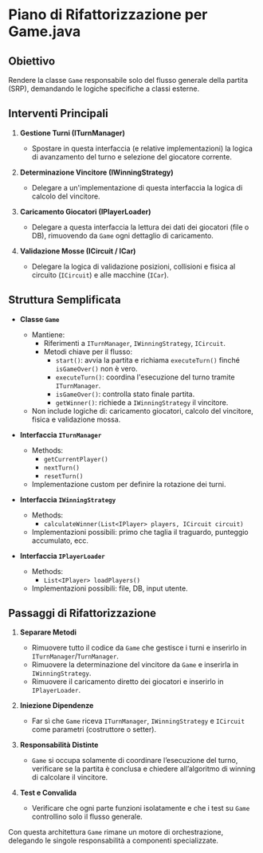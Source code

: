 # Piano di Rifattorizzazione per Game.java

## Obiettivo

Rendere la classe `Game` responsabile solo del flusso generale della partita (SRP), demandando le logiche specifiche a classi esterne.

## Interventi Principali

1. **Gestione Turni (ITurnManager)**  
   - Spostare in questa interfaccia (e relative implementazioni) la logica di avanzamento del turno e selezione del giocatore corrente.

2. **Determinazione Vincitore (IWinningStrategy)**  
   - Delegare a un'implementazione di questa interfaccia la logica di calcolo del vincitore.

3. **Caricamento Giocatori (IPlayerLoader)**  
   - Delegare a questa interfaccia la lettura dei dati dei giocatori (file o DB), rimuovendo da `Game` ogni dettaglio di caricamento.

4. **Validazione Mosse (ICircuit / ICar)**  
   - Delegare la logica di validazione posizioni, collisioni e fisica al circuito (`ICircuit`) e alle macchine (`ICar`).

## Struttura Semplificata

- **Classe `Game`**  
  - Mantiene:
    - Riferimenti a `ITurnManager`, `IWinningStrategy`, `ICircuit`.
    - Metodi chiave per il flusso:
      - `start()`: avvia la partita e richiama `executeTurn()` finché `isGameOver()` non è vero.
      - `executeTurn()`: coordina l'esecuzione del turno tramite `ITurnManager`.
      - `isGameOver()`: controlla stato finale partita.
      - `getWinner()`: richiede a `IWinningStrategy` il vincitore.
  - Non include logiche di: caricamento giocatori, calcolo del vincitore, fisica e validazione mossa.

- **Interfaccia `ITurnManager`**  
  - Methods:
    - `getCurrentPlayer()`
    - `nextTurn()`
    - `resetTurn()`
  - Implementazione custom per definire la rotazione dei turni.

- **Interfaccia `IWinningStrategy`**  
  - Methods:
    - `calculateWinner(List<IPlayer> players, ICircuit circuit)`
  - Implementazioni possibili: primo che taglia il traguardo, punteggio accumulato, ecc.

- **Interfaccia `IPlayerLoader`**  
  - Methods:
    - `List<IPlayer> loadPlayers()`
  - Implementazioni possibili: file, DB, input utente.

## Passaggi di Rifattorizzazione

1. **Separare Metodi**  
   - Rimuovere tutto il codice da `Game` che gestisce i turni e inserirlo in `ITurnManager`/`TurnManager`.
   - Rimuovere la determinazione del vincitore da `Game` e inserirla in `IWinningStrategy`.
   - Rimuovere il caricamento diretto dei giocatori e inserirlo in `IPlayerLoader`.

2. **Iniezione Dipendenze**  
   - Far sì che `Game` riceva `ITurnManager`, `IWinningStrategy` e `ICircuit` come parametri (costruttore o setter).

3. **Responsabilità Distinte**  
   - `Game` si occupa solamente di coordinare l’esecuzione del turno, verificare se la partita è conclusa e chiedere all’algoritmo di winning di calcolare il vincitore.

4. **Test e Convalida**  
   - Verificare che ogni parte funzioni isolatamente e che i test su `Game` controllino solo il flusso generale.

Con questa architettura `Game` rimane un motore di orchestrazione, delegando le singole responsabilità a componenti specializzate.
